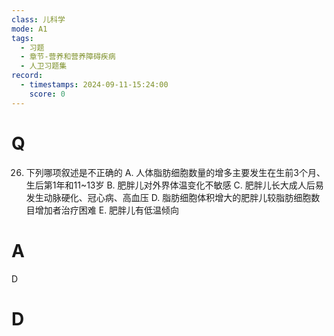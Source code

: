 ```yaml
---
class: 儿科学
mode: A1
tags:
  - 习题
  - 章节-营养和营养障碍疾病
  - 人卫习题集
record:
  - timestamps: 2024-09-11-15:24:00
    score: 0
---
```


# Q

26. 下列哪项叙述是不正确的
A. 人体脂肪细胞数量的增多主要发生在生前3个月、生后第1年和11~13岁
B. 肥胖儿对外界体温变化不敏感
C. 肥胖儿长大成人后易发生动脉硬化、冠心病、高血压
D. 脂肪细胞体积增大的肥胖儿较脂肪细胞数目增加者治疗困难
E. 肥胖儿有低温倾向
# A
D
# D
